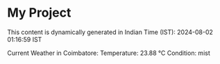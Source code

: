 # My Project

This content is dynamically generated in Indian Time (IST): 2024-08-02 01:16:59 IST


Current Weather in Coimbatore:
Temperature: 23.88 °C
Condition: mist
